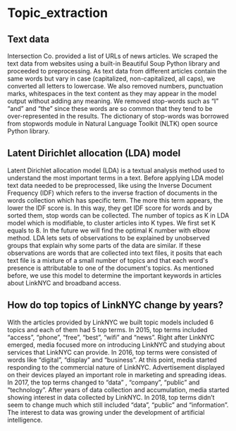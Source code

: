 # Topic_extraction

## Text data

Intersection Co. provided a list of URLs of news articles. We scraped the text data from websites using a built-in Beautiful Soup Python library and proceeded to preprocessing. As text data from different articles contain the same words but vary in case (capitalized, non-capitalized, all caps), we converted all letters to lowercase. We also removed numbers, punctuation marks, whitespaces in the text content as they may appear in the model output without adding any meaning. We removed stop-words such as “I” “and” and “the” since these words are so common that they tend to be over-represented in the results. The dictionary of stop-words was borrowed from stopwords module in Natural Language Toolkit (NLTK) open source Python library. 


## Latent Dirichlet allocation (LDA) model 

Latent Dirichlet allocation model (LDA) is a textual analysis method used to understand the most important terms in a text.  Before applying LDA model text data needed to be preprocessed, like  using the Inverse Document Frequency (IDF) which refers to the inverse fraction of documents in the words collection which has specific term. The more this term appears, the lower the IDF score is. In this way, they get IDF score for words and by sorted them, stop words can be collected.  The number of topics as K in LDA model which is modifiable, to cluster articles into K types. We first set K equals to 8. In the future we will find the optimal K number with elbow method. LDA lets sets of observations to be explained by unobserved groups that explain why some parts of the data are similar. If these observations are words that are collected into text files, it posits that each text file is a mixture of a small number of topics and that each word's presence is attributable to one of the document's topics. As mentioned before, we use this model to determine the important keywords in articles about LinkNYC and broadband access. 

## How do top topics of LinkNYC change by years?

With the articles provided by LinkNYC we built topic models included 6 topics and each of them had 5 top terms. In 2015, top terms included  “access”, “phone”, “free”, “best”, “wifi” and “news”. Right after LinkNYC emerged, media focused more on introducing LinkNYC and studying about services that LinkNYC can provide. In 2016, top terms were consisted of words like “digital”, “display” and  “business”. At this point, media started responding to the commercial nature of LinkNYC. Advertisement displayed on their devices played an important role in marketing and spreading ideas. In 2017, the top terms changed to “data” , “company”, “public” and “technology”. After years of data collection and accumulation, media started showing interest in data collected by LinkNYC. In 2018, top terms didn’t seem to change much which still included “data”, “public” and “information”. The interest to data was growing under the development of artificial intelligence. 


